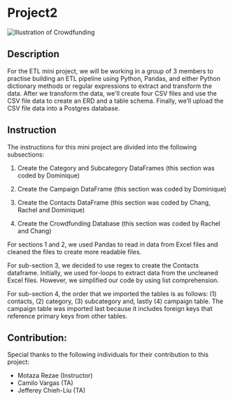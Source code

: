 # Project2
![Illustration of Crowdfunding](https://knowledge.skema.edu/wp-content/uploads/2020/10/shutterstock_1356273047-2048x1365.jpg")
## Description
For the ETL mini project, we will be working in a group of 3 members to practise building an ETL pipeline using Python, Pandas, and either Python dictionary methods or regular expressions to extract and transform the data. After we transform the data, we'll create four CSV files and use the CSV file data to create an ERD and a table schema. Finally, we’ll upload the CSV file data into a Postgres database.

## Instruction
The instructions for this mini project are divided into the following subsections:

1. Create the Category and Subcategory DataFrames (this section was coded by Dominique)

2. Create the Campaign DataFrame (this section was coded by Dominique)

3. Create the Contacts DataFrame (this section was coded by Chang, Rachel and Dominique)

4. Create the Crowdfunding Database (this section was coded by Rachel and Chang)

For sections 1 and 2, we used Pandas to read in data from Excel files and cleaned the files to create more readable files.

For sub-section 3, we decided to use regex to create the Contacts dataframe. Initially, we used for-loops to extract data from the uncleaned Excel files. However, we simplified our code by using list comprehension. 

For sub-section 4, the order that we imported the tables is as follows: (1) contacts, (2) category, (3) subcategory and, lastly (4) campaign table. The campaign table was imported last because it includes foreign keys that reference primary keys from other tables.

## Contribution:
Special thanks to the following individuals for their contribution to this project:
- Motaza Rezae (Instructor)
- Camilo Vargas (TA)
- Jefferey Chieh-Liu (TA)
